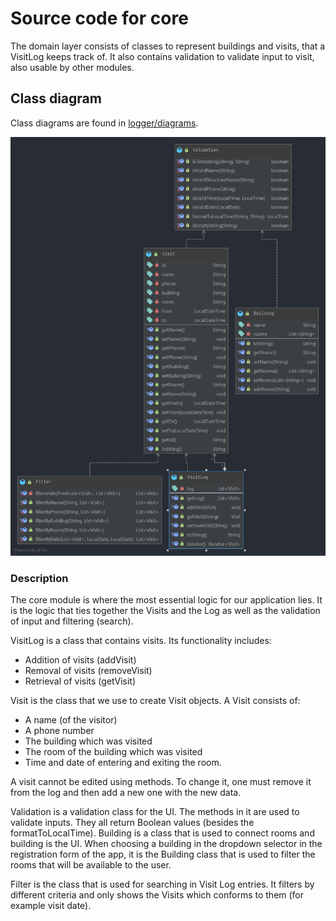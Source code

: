 # Source code for core

The domain layer consists of classes to represent buildings and visits, that a VisitLog keeps track of. It also contains validation to validate input to visit, also usable by other modules.

## Class diagram

Class diagrams are found in [logger/diagrams](../../../../../../diagrams/core_class_diagram.png).

![PlantUML class diagram](../../../../../../diagrams/core_class_diagram.png)

### Description

The core module is where the most essential logic for our application lies. It is the logic that ties together the Visits and the Log as well as the validation of input and filtering (search).

VisitLog is a class that contains visits. Its functionality includes:

* Addition of visits (addVisit)
* Removal of visits (removeVisit)
* Retrieval of visits (getVisit)

Visit is the class that we use to create Visit objects. A Visit consists of:

* A name (of the visitor)
* A phone number
* The building which was visited
* The room of the building which was visited
* Time and date of entering and exiting the room.

A visit cannot be edited using methods. To change it, one must remove it from the log and then add a new one with the new data.

Validation is a validation class for the UI. The methods in it are used to validate inputs. They all return Boolean values (besides the formatToLocalTime).
Building is a class that is used to connect rooms and building is the UI. When choosing a building in the dropdown selector in the registration form of the app, it is the Building class that is used to filter the rooms that will be available to the user.

Filter is the class that is used for searching in Visit Log entries. It filters by different criteria and only shows the Visits which conforms to them (for example visit date).
